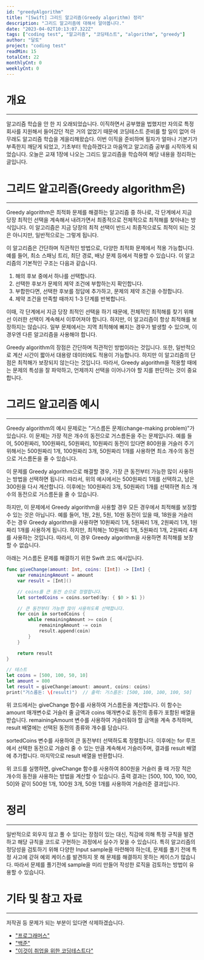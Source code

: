 ```yaml
---
id: "greedyAlgorithm"
title: "[Swift] 그리드 알고리즘(Greedy algorithm) 정리"
description: "그리드 알고리즘에 대해서 알아봅니다."
date: "2023-04-02T10:13:07.322Z"
tags: ["coding test", "알고리즘", "코딩테스트", "algorithm", "greedy"]
author: "달토"
project: "coding test"
readMin: 15
totalCnt: 22
monthlyCnt: 0
weeklyCnt: 0
---
```


# 개요

---

알고리즘 학습을 안 한 지 오래되었습니다. 이직하면서 공부했을 법했지만 자의로 특정 회사를 지원해서 들어갔던 적은 거의 없었기 때문에 코딩테스트 준비를 할 일이 없어 아무래도 알고리즘 학습을 게을리해왔습다. 이번 이직을 준비하며 필자가 얼마나 기본기가 부족한지 깨닫게 되었고, 기초부터 학습하겠다고 마음먹고 알고리즘 공부를 시작하게 되었습니다. 오늘은 교재 1장에 나오는 그리드 알고리즘을 학습하여 해당 내용을 정리하는 글입니다.

# 그리드 알고리즘(Greedy algorithm은)

---

Greedy algorithm은 최적화 문제를 해결하는 알고리즘 중 하나로, 각 단계에서 지금 당장 최적인 선택을 계속해서 내려가면서 최종적으로 전체적으로 최적해를 찾아내는 방식입니다. 이 알고리즘은 지금 당장의 최적 선택이 반드시 최종적으로도 최적이 되는 것은 아니지만, 일반적으로는 그렇게 됩니다.

이 알고리즘은 간단하며 직관적인 방법으로, 다양한 최적화 문제에서 적용 가능합니다. 예를 들어, 최소 스패닝 트리, 최단 경로, 배낭 문제 등에서 적용할 수 있습니다. 이 알고리즘의 기본적인 구조는 다음과 같습니다.

1. 해의 후보 중에서 하나를 선택합니다.
2. 선택한 후보가 문제의 제약 조건에 부합하는지 확인합니다.
3. 부합한다면, 선택한 후보를 정답에 추가하고, 문제의 제약 조건을 수정합니다.
4. 제약 조건을 만족할 때까지 1-3 단계를 반복합니다.

이때, 각 단계에서 지금 당장 최적인 선택을 하기 때문에, 전체적인 최적해를 찾기 위해선 이러한 선택이 계속해서 이루어져야 합니다. 하지만, 이 알고리즘이 항상 최적해를 보장하지는 않습니다. 일부 문제에서는 지역 최적해에 빠지는 경우가 발생할 수 있으며, 이 경우엔 다른 알고리즘을 사용해야 합니다.

Greedy algorithm의 장점은 간단하며 직관적인 방법이라는 것입니다. 또한, 일반적으로 계산 시간이 짧아서 대용량 데이터에도 적용이 가능합니다. 하지만 이 알고리즘의 단점은 최적해가 보장되지 않는다는 것입니다. 따라서, Greedy algorithm을 적용할 때에는 문제의 특성을 잘 파악하고, 언제까지 선택을 이어나가야 할 지를 판단하는 것이 중요합니다.

# 그리드 알고리즘 예시

---

Greedy algorithm의 예시 문제로는 "거스름돈 문제(change-making problem)"가 있습니다. 이 문제는 가장 적은 개수의 동전으로 거스름돈을 주는 문제입니다. 예를 들어, 500원짜리, 100원짜리, 50원짜리, 10원짜리 동전이 있다면 800원을 거슬러 주기 위해서는 500원짜리 1개, 100원짜리 3개, 50원짜리 1개를 사용하면 최소 개수의 동전으로 거스름돈을 줄 수 있습니다.

이 문제를 Greedy algorithm으로 해결할 경우, 가장 큰 동전부터 가능한 많이 사용하는 방법을 선택하면 됩니다. 따라서, 위의 예시에서는 500원짜리 1개를 선택하고, 남은 300원을 다시 계산합니다. 이후에는 100원짜리 3개, 50원짜리 1개를 선택하면 최소 개수의 동전으로 거스름돈을 줄 수 있습니다.

하지만, 이 문제에서 Greedy algorithm을 사용할 경우 모든 경우에서 최적해를 보장할 수 있는 것은 아닙니다. 예를 들어, 1원, 2원, 5원, 10원 동전이 있을 때, 18원을 거슬러 주는 경우 Greedy algorithm을 사용하면 10원짜리 1개, 5원짜리 1개, 2원짜리 1개, 1원짜리 1개를 사용하게 됩니다. 하지만, 최적해는 10원짜리 1개, 5원짜리 1개, 2원짜리 4개를 사용하는 것입니다. 따라서, 이 경우 Greedy algorithm을 사용하면 최적해를 보장할 수 없습니다.

아래는 거스름돈 문제를 해결하기 위한 Swift 코드 예시입니다.

```swift
func giveChange(amount: Int, coins: [Int]) -> [Int] {
    var remainingAmount = amount
    var result = [Int]()

    // coins를 큰 동전 순으로 정렬합니다.
    let sortedCoins = coins.sorted(by: { $0 > $1 })

    // 큰 동전부터 가능한 많이 사용하도록 선택합니다.
    for coin in sortedCoins {
        while remainingAmount >= coin {
            remainingAmount -= coin
            result.append(coin)
        }
    }

    return result
}

// 테스트
let coins = [500, 100, 50, 10]
let amount = 800
let result = giveChange(amount: amount, coins: coins)
print("거스름돈: \(result)")  // 출력: 거스름돈: [500, 100, 100, 100, 50]
```

위 코드에서는 giveChange 함수를 사용하여 거스름돈을 계산합니다. 이 함수는 amount 매개변수로 거슬러 줄 금액과 coins 매개변수로 동전의 종류가 포함된 배열을 받습니다. remainingAmount 변수를 사용하여 거슬러줘야 할 금액을 계속 추적하며, result 배열에는 선택된 동전의 종류와 개수를 담습니다.

sortedCoins 변수를 사용하여 큰 동전부터 선택하도록 정렬합니다. 이후에는 for 루프에서 선택한 동전으로 거슬러 줄 수 있는 만큼 계속해서 거슬러주며, 결과를 result 배열에 추가합니다. 마지막으로 result 배열을 반환합니다.

위 코드를 실행하면, giveChange 함수를 사용하여 800원을 거슬러 줄 때 가장 적은 개수의 동전을 사용하는 방법을 계산할 수 있습니다. 출력 결과는 [500, 100, 100, 100, 50]와 같이 500원 1개, 100원 3개, 50원 1개를 사용하여 거슬러준 결과입니다.

# 정리

---

일반적으로 외우지 않고 풀 수 있다는 장점이 있는 대신, 직감에 의해 특정 규칙을 발견하고 해당 규칙을 코드로 구현하는 과정에서 실수가 잦을 수 있습니다. 특히 알고리즘의 정당성을 검토하기 위해 다양한 Input sample을 마련해야 하는데, 문제를 풀기 전에 특정 사고에 갇혀 예외 케이스를 발견하지 못 해 문제를 해결하지 못하는 케이스가 많습니다. 따라서 문제를 풀기전에 sample을 미리 만들어 작성한 로직을 검토하는 방법이 유용할 수 있습니다.

# 기타 및 참고 자료

---

저작권 등 문제가 되는 부분이 있다면 삭제하겠습니다.

- ["프로그래머스"](https://programmers.co.kr/)
- ["백준"](https://www.acmicpc.net/)
- ["이것이 취업을 위한 코딩테스트다"](https://product.kyobobook.co.kr/detail/S000001810273?utm_source=google&utm_medium=cpc&utm_campaign=googleSearch&gt_network=g&gt_keyword=&gt_target_id=aud-901091942354:dsa-608444978378&gt_campaign_id=9979905549&gt_adgroup_id=132556570510&gclid=Cj0KCQjw_r6hBhDdARIsAMIDhV_FejwwhSFue2tP0WVJ6aA7CXKkT4IIop9fQy8idOEPW6wszz4vjYMaApsxEALw_wcB)
